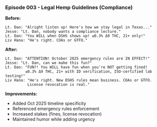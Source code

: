 ### Episode 003 - Legal Hemp Guidelines (Compliance)
**Before:**
```
Lt. Dan: "Alright listen up! Here's how we stay legal in Texas..."
Jesse: "Lt. Dan, nobody wants a compliance lecture."
Lt. Dan: "You WILL when DSHS shows up! ≤0.3% Δ9 THC, 21+ only!"
Liv Hana: "He's right. COAs or GTFO."
```

**After:**
```
Lt. Dan: "ATTENTION! October 2025 emergency rules are IN EFFECT!"
Jesse: "Lt. Dan, can we make this fun?"
Lt. Dan: "FUN?! You WILL have fun when you're NOT getting fined!
         ≤0.3% Δ9 THC, 21+ with ID verification, ISO-certified lab testing!"
Liv Hana: "He's right. New DSHS rules mean business. COAs or GTFO.
          License revocation is real."
```

**Improvements:**
- Added Oct 2025 timeline specificity
- Referenced emergency rules enforcement
- Increased stakes (fines, license revocation)
- Maintained humor while adding urgency

